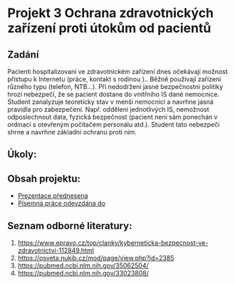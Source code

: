 # Projekt 3 Ochrana zdravotnických zařízení proti útokům od pacientů  

## Zadání

Pacienti hospitalizovaní ve zdravotnickém zařízení dnes očekávají možnost přístupu k Internetu (práce, kontakt s rodinou ).. Běžně používají zařízení různého typu (telefon, NTB…). Při nedodržení jasné bezpečnostní politiky hrozí nebezpečí, že se pacient dostane do vnitřního IS dané nemocnice. Student zanalyzuje teoreticky stav v menší nemocnici a navrhne jasná pravidla pro zabezpečení. Např. oddělení  jednotlivých IS, nemožnost odposlechnout data, fyzická bezpečnost (pacient není sám ponechán v ordinaci s otevřeným počítačem personálu atd.). Student tato nebezpečí shrne a navrhne základní ochranu proti nim.


## Úkoly:



## Obsah projektu:

- [Prezentace přednesena ]()
- [Písemná práce odevzdána do ]()

## Seznam odborné literatury:

1. <https://www.epravo.cz/top/clanky/kyberneticka-bezpecnost-ve-zdravotnictvi-112849.html>
2. <https://osveta.nukib.cz/mod/page/view.php?id=2385>
3. <https://pubmed.ncbi.nlm.nih.gov/35062504/>
4. <https://pubmed.ncbi.nlm.nih.gov/33023808/>




